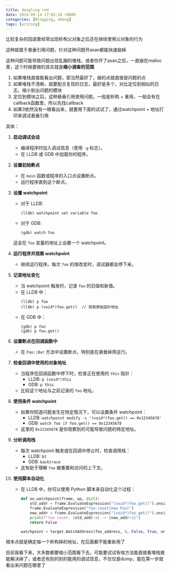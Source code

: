 ```yaml
---
title: dangling red
date: 2024-09-14 17:01:10 +0800
categories: [Blogging, debug]
tags: [writing]
---
```


比较复杂的回调里经常出现析构父对象之后还在继续使用父对象的行为

这种就属于悬垂引用问题，针对这种问题开asan都能快速崩掉

这种问题可能导致问题出现乱蹦的堆栈，或者你开了asan之后，一直崩在malloc里，这个时候要做的其实就是**缩小调查的范围**

1. 如果堆栈直接能看出问题，那当然最好了，崩的点就直接是问题的点
2. 如果堆栈不清晰，就要配合复现的日志，最好是多个，对比定位到相似的日志，缩小到出问题的模块
3. 定位到模块之后，这种悬垂引用使用问题，一般是析构 + 重用，一般会有在callback函数里，所以先找callback
4. 如果3依然没有一眼看出来，就要用下面的试试了，通过watchpoint + 地址打印来调试悬垂引用

具体：

1. **启动调试会话**
   - 编译程序时加入调试信息（使用 `-g` 标志）。
   - 在 LLDB 或 GDB 中加载你的程序。

2. **设置初始断点**
   - 在 `main` 函数或程序的入口点设置断点。
   - 运行程序直到这个断点。

3. **设置 watchpoint**
   - 对于 LLDB:
     ```
     (lldb) watchpoint set variable foo
     ```
   - 对于 GDB:
     ```
     (gdb) watch foo
     ```
   这会在 `foo` 变量的地址上设置一个 watchpoint。

4. **运行程序并观察 watchpoint**
   - 继续运行程序。每次 `foo` 的值改变时，调试器都会停下来。

5. **记录地址变化**
   - 当 watchpoint 触发时，记录 `foo` 的旧值和新值。
   - 在 LLDB 中：
     ```
     (lldb) p foo
     (lldb) p (void*)foo.get()  // 获取原始指针地址
     ```
   - 在 GDB 中：
     ```
     (gdb) p foo
     (gdb) p foo.get()
     ```

6. **设置断点在回调函数中**
   - 在 `Foo::Bar` 方法中设置断点，特别是在悬垂掉用这行。

7. **检查回调中使用的对象地址**
   - 当程序在回调函数中停下时，检查正在使用的 `this` 指针：
     - LLDB: `p (void*)this`
     - GDB: `p this`
   - 比较这个地址与之前记录的 `foo` 地址。

8. **使用条件 watchpoint**
   - 如果你知道问题发生在特定情况下，可以设置条件 watchpoint：
     - LLDB: `watchpoint modify -c '(void*)foo.get() == 0x12345678'`
     - GDB: `watch foo if foo.get() == 0x12345678`
   - 这里的 `0x12345678` 是你观察到的可能导致问题的特定地址。

9. **分析调用栈**
   - 每次 watchpoint 触发或在回调中停止时，检查调用栈：
     - LLDB: `bt`
     - GDB: `backtrace`
   - 这有助于理解 `foo` 被重置和访问的上下文。

10. **使用脚本自动化**
    - 在 LLDB 中，你可以使用 Python 脚本来自动化这个过程：
      ```python
      def on_watchpoint(frame, wp, dict):
          old_addr = frame.EvaluateExpression("(void*)foo.get()").unsigned
          frame.EvaluateExpression("foo.reset(new Foo)")
          new_addr = frame.EvaluateExpression("(void*)foo.get()").unsigned
          print(f"foo reset: {old_addr:x} -> {new_addr:x}")
          return False

      watchpoint = target.WatchAddress(foo_address, 8, False, True, on_watchpoint)
      ```

根本点就是确定每一个析构掉的地址，在后面都不能重新用了

目前我看下来，大多数都要缩小范围看下去，可能要试试有啥方法能直接看堆栈接能解决掉了，或者还有别的别的能用的调试信息，不仅仅是dump，能在第一步就看出来问题在哪里了
